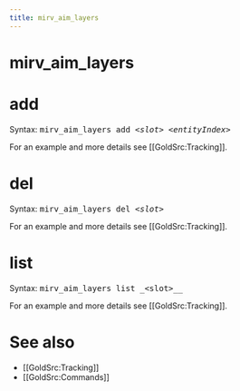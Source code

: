 ```yaml
---
title: mirv_aim_layers
---
```


# mirv_aim_layers

# add

Syntax:
<tt>mirv_aim_layers add _&lt;slot&gt; &lt;entityIndex&gt;_</tt>

For an example and more details see [[GoldSrc:Tracking]].

# del

Syntax:
<tt>mirv_aim_layers del _&lt;slot&gt;_</tt>

For an example and more details see [[GoldSrc:Tracking]].

# list

Syntax:
<tt>mirv_aim_layers list _&lt;slot&gt;__</tt>

For an example and more details see [[GoldSrc:Tracking]].

# See also

* [[GoldSrc:Tracking]]
* [[GoldSrc:Commands]]